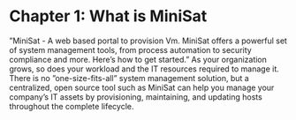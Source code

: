 # Chapter 1: What is MiniSat

”MiniSat - A web based portal to provision Vm. MiniSat offers a powerful set of system management tools, from process automation to security compliance and more. Here’s how to get started.”
As your organization grows, so does your workload and the IT resources required to manage it. There is no ”one-size-fits-all” system management solution, but a centralized, open source tool such as MiniSat can help you manage your company’s IT assets by provisioning, maintaining, and updating hosts throughout
the complete lifecycle.
